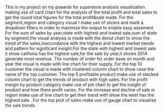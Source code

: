 This is my project on my powerbi for superstore analysis visualization.
making use of card chart for the analysis of the total profit and total sales to get the round total figures for the total profit&sale made.
For the segment,region and category visual I make use of slicers and mark a dropdown filters in order to maximize the output to enable easy assement.
For the sum of sales by year,state with highest and lowest sale,sum of state by segment,the visual analysis is made with the donut chart to show the trend of the sales,inaccordance with the highest and lowest market trends and pattern for significant insight.For the state with highest and lowest sale it show califonia has the highest sale,for the sale by year,it shows 2014 generate most revenue.
The number of order for order base on month and year the visual is made with line chart for their supply.
For the top 10 customer the visual is made with clustered column chart to show case the name  of the top customer.
The top 5 profitable product make use of stacked column chart to get the trends of product with high sales.
For the profit margin by product category make use of pie chart to get the insight of  product  and  how there profit varies.
For the increase and decline of sale in region make use of line chart to get their trend with show the west has the highest sale .
For the top pick of sales make use of gauge chart to visualize the sale trends.

